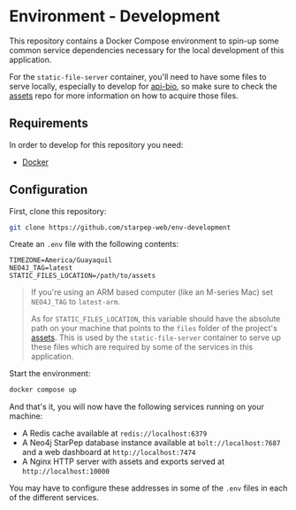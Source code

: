 # Environment - Development

This repository contains a Docker Compose environment to spin-up some common service dependencies necessary for the local development of this application.

For the `static-file-server` container, you'll need to have some files to serve locally, especially to develop for [api-bio](https://github.com/starpep-web/api-bio), so make sure to check the [assets](https://github.com/starpep-web/assets) repo for more information on how to acquire those files.

## Requirements

In order to develop for this repository you need:

* [Docker](https://www.docker.com/products/docker-desktop/)

## Configuration

First, clone this repository:

```bash
git clone https://github.com/starpep-web/env-development
```

Create an `.env` file with the following contents:

```text
TIMEZONE=America/Guayaquil
NEO4J_TAG=latest
STATIC_FILES_LOCATION=/path/to/assets
```

> If you're using an ARM based computer (like an M-series Mac) set `NEO4J_TAG` to `latest-arm`.
> 
> As for `STATIC_FILES_LOCATION`, this variable should have the absolute path on your machine that points to the `files` folder of the project's [assets](https://github.com/starpep-web/assets). This is used by the `static-file-server` container to serve up these files which are required by some of the services in this application.

Start the environment:

```bash
docker compose up
```

And that's it, you will now have the following services running on your machine:

* A Redis cache available at `redis://localhost:6379`
* A Neo4j StarPep database instance available at `bolt://localhost:7687` and a web dashboard at `http://localhost:7474`
* A Nginx HTTP server with assets and exports served at `http://localhost:10000`

You may have to configure these addresses in some of the `.env` files in each of the different services.
